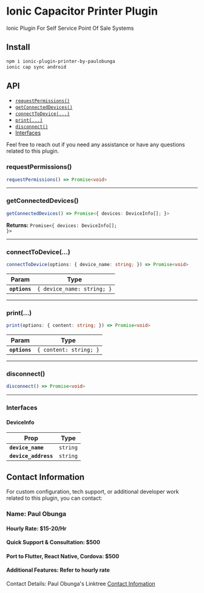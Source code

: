 # Ionic Capacitor Printer Plugin

Ionic Plugin For Self Service Point Of Sale Systems

## Install

```bash
npm i ionic-plugin-printer-by-paulobunga
ionic cap sync android
```

## API

<docgen-index>

* [`requestPermissions()`](#requestpermissions)
* [`getConnectedDevices()`](#getconnecteddevices)
* [`connectToDevice(...)`](#connecttodevice)
* [`print(...)`](#print)
* [`disconnect()`](#disconnect)
* [Interfaces](#interfaces)

</docgen-index>

<docgen-api>
<!--Update the source file JSDoc comments and rerun docgen to update the docs below-->


Feel free to reach out if you need any assistance or have any questions related to this plugin.

### requestPermissions()

```typescript
requestPermissions() => Promise<void>
```

--------------------


### getConnectedDevices()

```typescript
getConnectedDevices() => Promise<{ devices: DeviceInfo[]; }>
```

**Returns:** <code>Promise&lt;{ devices: DeviceInfo[]; }&gt;</code>

--------------------


### connectToDevice(...)

```typescript
connectToDevice(options: { device_name: string; }) => Promise<void>
```

| Param         | Type                                  |
| ------------- | ------------------------------------- |
| **`options`** | <code>{ device_name: string; }</code> |

--------------------


### print(...)

```typescript
print(options: { content: string; }) => Promise<void>
```

| Param         | Type                              |
| ------------- | --------------------------------- |
| **`options`** | <code>{ content: string; }</code> |

--------------------


### disconnect()

```typescript
disconnect() => Promise<void>
```

--------------------


### Interfaces


#### DeviceInfo

| Prop                 | Type                |
| -------------------- | ------------------- |
| **`device_name`**    | <code>string</code> |
| **`device_address`** | <code>string</code> |

</docgen-api>


## Contact Information
For custom configuration, tech support, or additional developer work related to this plugin, you can contact:

### Name: Paul Obunga

#### Hourly Rate: $15-20/Hr

#### Quick Support & Consultation: $500

#### Port to Flutter, React Native, Cordova: $500

#### Additional Features: Refer to hourly rate

Contact Details: Paul Obunga's Linktree
<a href="https://linktr.ee/paulobunga">Contact Infomation </a>
